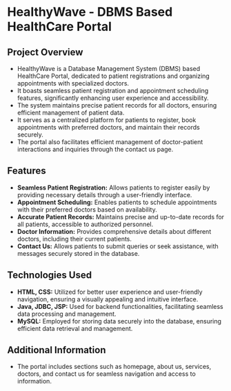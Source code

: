 # HealthyWave - DBMS Based HealthCare Portal

## Project Overview

- HealthyWave is a Database Management System (DBMS) based HealthCare Portal, dedicated to patient registrations and organizing appointments with specialized doctors.
- It boasts seamless patient registration and appointment scheduling features, significantly enhancing user experience and accessibility.
- The system maintains precise patient records for all doctors, ensuring efficient management of patient data.
- It serves as a centralized platform for patients to register, book appointments with preferred doctors, and maintain their records securely.
-  The portal also facilitates efficient management of doctor-patient interactions and inquiries through the contact us page.

## Features
- **Seamless Patient Registration:** Allows patients to register easily by providing necessary details through a user-friendly interface.
- **Appointment Scheduling:** Enables patients to schedule appointments with their preferred doctors based on availability.
- **Accurate Patient Records:** Maintains precise and up-to-date records for all patients, accessible to authorized personnel.
- **Doctor Information:** Provides comprehensive details about different doctors, including their current patients.
- **Contact Us:** Allows patients to submit queries or seek assistance, with messages securely stored in the database.

 ## Technologies Used
 - **HTML, CSS:** Utilized for better user experience and user-friendly navigation, ensuring a visually appealing and intuitive interface.
 - **Java, JDBC, JSP:** Used for backend functionalities, facilitating seamless data processing and management.
 - **MySQL:** Employed for storing data securely into the database, ensuring efficient data retrieval and management.

 ## Additional Information
- The portal includes sections such as homepage, about us, services, doctors, and contact us for seamless navigation and access to information.

